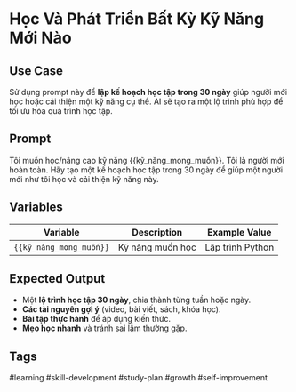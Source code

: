 # Học Và Phát Triển Bất Kỳ Kỹ Năng Mới Nào  

## **Use Case**  
Sử dụng prompt này để **lập kế hoạch học tập trong 30 ngày** giúp người mới học hoặc cải thiện một kỹ năng cụ thể. AI sẽ tạo ra một lộ trình phù hợp để tối ưu hóa quá trình học tập.  

## **Prompt**  
Tôi muốn học/nâng cao kỹ năng {{kỹ_năng_mong_muốn}}.
Tôi là người mới hoàn toàn.
Hãy tạo một kế hoạch học tập trong 30 ngày để giúp một người mới như tôi học và cải thiện kỹ năng này.

## **Variables**  
| Variable | Description | Example Value |
|----------|------------|--------------|
| `{{kỹ_năng_mong_muốn}}` | Kỹ năng muốn học | Lập trình Python |

## **Expected Output**  
- Một **lộ trình học tập 30 ngày**, chia thành từng tuần hoặc ngày.  
- **Các tài nguyên gợi ý** (video, bài viết, sách, khóa học).  
- **Bài tập thực hành** để áp dụng kiến thức.  
- **Mẹo học nhanh** và tránh sai lầm thường gặp.  

## **Tags**  
#learning #skill-development #study-plan #growth #self-improvement  
